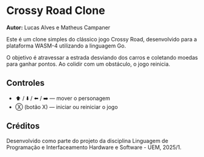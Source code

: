 # Crossy Road Clone

**Autor:** Lucas Alves e Matheus Campaner

Este é um clone simples do clássico jogo Crossy Road, desenvolvido para a plataforma WASM-4 utilizando a linguagem Go.

O objetivo é atravessar a estrada desviando dos carros e coletando moedas para ganhar pontos. Ao colidir com um obstáculo, o jogo reinicia.

## Controles

- ⬆️ / ⬇️ / ⬅️ / ➡️ — mover o personagem
- Ⓧ (botão X) — iniciar ou reiniciar o jogo

## Créditos

Desenvolvido como parte do projeto da disciplina Linguagem de Programação e Interfaceamento Hardware e Software - UEM, 2025/1.
